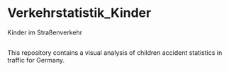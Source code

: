 # Verkehrstatistik_Kinder
Kinder im Straßenverkehr
## 
This repository contains a visual analysis of children accident statistics in traffic for Germany.
